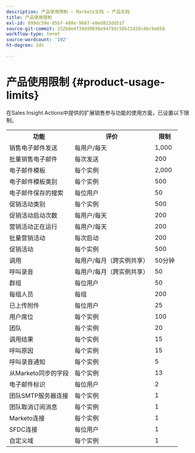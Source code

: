 ```yaml
---
description: 产品使用限制 — Marketo文档 — 产品文档
title: 产品使用限制
exl-id: 899dc59e-85bf-408e-9687-e0ed823dd51f
source-git-commit: 152b8e4f39dd9036e9479dc58b21d20c46c9e658
workflow-type: tm+mt
source-wordcount: '192'
ht-degree: 14%

---
```


# 产品使用限制 {#product-usage-limits}

在Sales Insight Actions中提供的扩展销售参与功能的使用方面，已设置以下限制。

<table>
  <th>功能</th>
  <th>评价</th>
  <th>限制</th>
 <tr>
  <td>销售电子邮件发送</td>
  <td>每用户/每天</td>
  <td>1,000</td>
 </tr>
 <tr>
  <td>批量销售电子邮件</td>
  <td>每次发送</td>
  <td>200</td>
 </tr>
 <tr>
  <td>电子邮件模板</td>
  <td>每个实例</td>
  <td>2,000</td>
 </tr>
 <tr>
  <td>电子邮件模板类别</td>
  <td>每个实例</td>
  <td>500</td>
 </tr>
 <tr>
  <td>电子邮件保存的搜索</td>
  <td>每位用户</td>
  <td>50</td>
 </tr>
 <tr>
  <td>促销活动类别</td>
  <td>每个实例</td>
  <td>500</td>
 </tr>
 <tr>
  <td>促销活动启动次数</td>
  <td>每用户/每天</td>
  <td>200</td>
 </tr>
 <tr>
  <td>营销活动正在运行</td>
  <td>每用户/每天</td>
  <td>200</td>
 </tr>
 <tr>
  <td>批量营销活动</td>
  <td>每次启动</td>
  <td>200</td>
 </tr>
 <tr>
  <td>促销活动</td>
  <td>每个实例</td>
  <td>500</td>
 </tr>
  <td>调用</td>
  <td>每用户/每月（跨实例共享）</td>
  <td>50分钟</td>
 </tr>
 <tr>
  <td>呼叫录音</td>
  <td>每用户/每月（跨实例共享）</td>
  <td>50</td>
 </tr>
 <tr>
  <td>群组</td>
  <td>每位用户</td>
  <td>50</td>
 </tr>
 <tr>
  <td>每组人员</td>
  <td>每组</td>
  <td>200</td>
 </tr>
 <tr>
  <td>已上传附件</td>
  <td>每位用户</td>
  <td>25</td>
 </tr>
 <tr>
  <td>用户席位</td>
  <td>每个实例</td>
  <td>100</td>
 </tr>
 <tr>
  <td>团队</td>
  <td>每个实例</td>
  <td>20</td>
 </tr>
 <tr>
  <td>调用结果</td>
  <td>每个实例</td>
  <td>15</td>
 </tr>
 <tr>
  <td>呼叫原因</td>
  <td>每个实例</td>
  <td>15</td>
 </tr>
 <tr>
  <td>呼叫录音通知</td>
  <td>每个实例</td>
  <td>5</td>
 </tr>
 <tr>
  <td>从Marketo同步的字段</td>
  <td>每个实例</td>
  <td>13</td>
 </tr>
  <td>电子邮件标识</td>
  <td>每位用户</td>
  <td>2</td>
 </tr>
 <tr>
  <td>团队SMTP服务器连接</td>
  <td>每个实例</td>
  <td>1</td>
 </tr>
 <tr>
  <td>团队取消订阅消息</td>
  <td>每个实例</td>
  <td>1</td>
 </tr>
 <tr>
  <td>Marketo连接</td>
  <td>每个实例</td>
  <td>1</td>
 </tr>
 <tr>
  <td>SFDC连接</td>
  <td>每位用户</td>
  <td>1</td>
 </tr>
 <tr>
  <td>自定义域</td>
  <td>每个实例</td>
  <td>1</td>
 </tr>
</table>
